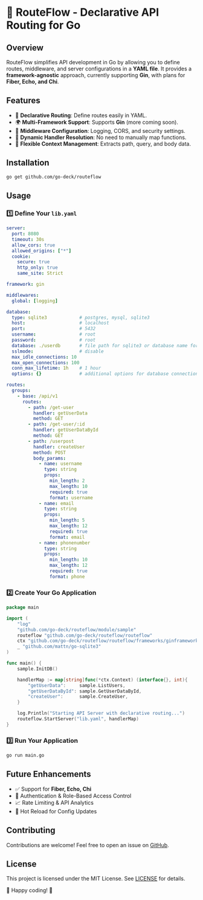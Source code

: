 # 🚀 RouteFlow - Declarative API Routing for Go

## Overview
RouteFlow simplifies API development in Go by allowing you to define routes, middleware, and server configurations in a **YAML file**. It provides a **framework-agnostic** approach, currently supporting **Gin**, with plans for **Fiber, Echo, and Chi**.

## Features
- 📝 **Declarative Routing**: Define routes easily in YAML.
- 🌍 **Multi-Framework Support**: Supports **Gin** (more coming soon).
- 🔌 **Middleware Configuration**: Logging, CORS, and security settings.
- 🔄 **Dynamic Handler Resolution**: No need to manually map functions.
- 🔧 **Flexible Context Management**: Extracts path, query, and body data.

## Installation
```sh
go get github.com/go-deck/routeflow
```

## Usage
### 1️⃣ Define Your `lib.yaml`
```yaml
server:
  port: 8080
  timeout: 30s
  allow_cors: true
  allowed_origins: ["*"]
  cookie:
    secure: true
    http_only: true
    same_site: Strict

framework: gin

middlewares:
  global: [logging]

database:
  type: sqlite3            # postgres, mysql, sqlite3
  host:                    # localhost
  port:                    # 5432
  username:                # root
  password:                # root
  database: ./userdb       # file path for sqlite3 or database name for postgres and mysql
  sslmode:                 # disable
  max_idle_connections: 10 
  max_open_connections: 100 
  conn_max_lifetime: 1h    # 1 hour
  options: {}              # additional options for database connection

routes:
  groups:
    - base: /api/v1
      routes:
        - path: /get-user
          handler: getUserData
          method: GET
        - path: /get-user/:id
          handler: getUserDataById
          method: GET
        - path: /userpost
          handler: createUser
          method: POST
          body_params:
            - name: username
              type: string
              props:
                min_length: 2
                max_length: 10
                required: true
                format: username
            - name: email
              type: string
              props:
                min_length: 5
                max_length: 12
                required: true
                format: email
            - name: phonenumber
              type: string
              props:
                min_length: 10
                max_length: 12
                required: true
                format: phone
```

### 2️⃣ Create Your Go Application
```go
package main

import (
    "log"
    "github.com/go-deck/routeflow/module/sample"
    routeflow "github.com/go-deck/routeflow/routeflow"
    ctx "github.com/go-deck/routeflow/routeflow/frameworks/ginframework"
    _ "github.com/mattn/go-sqlite3"
)

func main() {
    sample.InitDB()

    handlerMap := map[string]func(*ctx.Context) (interface{}, int){
        "getUserData":     sample.ListUsers,
        "getUserDataById": sample.GetUserDataById,
        "createUser":      sample.CreateUser,
    }

    log.Println("Starting API Server with declarative routing...")
    routeflow.StartServer("lib.yaml", handlerMap)
}
```

### 3️⃣ Run Your Application
```sh
go run main.go
```

## Future Enhancements
- ✅ Support for **Fiber, Echo, Chi**
- 🔐 Authentication & Role-Based Access Control
- 📈 Rate Limiting & API Analytics
- 🔄 Hot Reload for Config Updates

## Contributing
Contributions are welcome! Feel free to open an issue on [GitHub](https://github.com/go-deck/routeflow).

## License
This project is licensed under the MIT License. See [LICENSE](LICENSE) for details.

🚀 Happy coding! 🎯